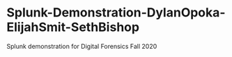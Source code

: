 # Splunk-Demonstration-DylanOpoka-ElijahSmit-SethBishop
Splunk demonstration for Digital Forensics Fall 2020
